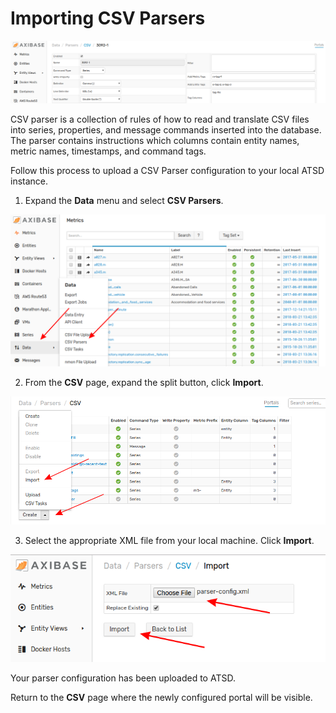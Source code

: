 # Importing CSV Parsers 

![](images/parser.png)

CSV parser is a collection of rules of how to read and translate CSV files into series, properties, and message commands inserted into the database. The parser contains instructions which columns contain entity names, metric names, timestamps, and command tags. 

Follow this process to upload a CSV Parser configuration to your local ATSD instance.

1. Expand the **Data** menu and select **CSV Parsers**.

![](images/data-csv-path.png)

2. From the **CSV** page, expand the split button, click **Import**.

![](images/csv-import.png)

3. Select the appropriate XML file from your local machine. Click **Import**.

![](images/import-parser-config.png)

Your parser configuration has been uploaded to ATSD. 

Return to the **CSV** page where the newly configured portal will be visible.
